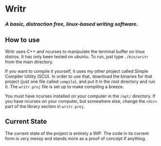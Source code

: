 # Writr
### *A basic, distraction free, linux-based writing software.*

## How to use
Writr uses C++ and ncurses to manipulate the terminal buffer on linux distros. It has only been tested on ubuntu. To run, just type `./bin/writr` from the main directory.

If you want to compile it yourself, it uses my other project called Simple Compiler Utility (SCU). In order to use that, download the binaries for that project (just one file called `compile`), and put it in the root directory and run it. The `writr.proj` file is set up to make compiling a breeze.

You must have ncurses installed on your computer in the `/opt/` directory. If you have ncurses on your computer, but somewhere else, change the `<dir>` part of the library section in `writr.proj`.

## Current State

The current state of the project is entirely a WIP. The code in its current form is very messy and stands more as a proof of concept if anything.
